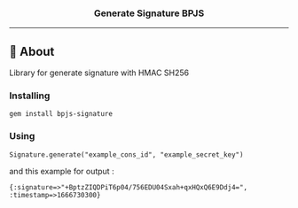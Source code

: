 

<h3 align="center">Generate Signature BPJS</h3>

---

## 🧐 About <a name = "about"></a>

Library for generate signature with HMAC SH256


### Installing

```
gem install bpjs-signature
```
### Using

```
Signature.generate("example_cons_id", "example_secret_key")
```
and this example for output : 
```
{:signature=>"+BptzZIQDPiT6p04/756EDU04Sxah+qxHQxQ6E9Ddj4=", :timestamp=>1666730300}
```
